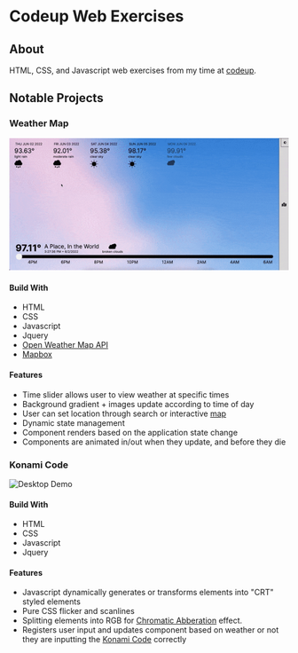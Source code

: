 # Codeup Web Exercises

## About

HTML, CSS, and Javascript web exercises from my time at [codeup](https://codeup.com).

## Notable Projects

### Weather Map

![Desktop Demo](./readme/images/weather_map_desktop.gif)

#### Build With

- HTML
- CSS
- Javascript
- Jquery
- [Open Weather Map API](https://openweathermap.org)
- [Mapbox](https://www.mapbox.com)

#### Features

- Time slider allows user to view weather at specific times
- Background gradient + images update according to time of day
- User can set location through search or interactive [map](https://www.mapbox.com)
- Dynamic state management
- Component renders based on the application state change
- Components are animated in/out when they update, and before they die

### Konami Code

![Desktop Demo](./readme/images/konami_desktop.gif)

#### Build With

- HTML
- CSS
- Javascript
- Jquery

#### Features

- Javascript dynamically generates or transforms elements into "CRT" styled elements
- Pure CSS flicker and scanlines
- Splitting elements into RGB for [Chromatic Abberation](https://en.wikipedia.org/wiki/Chromatic_aberration) effect.
- Registers user input and updates component based on weather or not they are inputting
  the [Konami Code](https://en.wikipedia.org/wiki/Konami_Code) correctly

